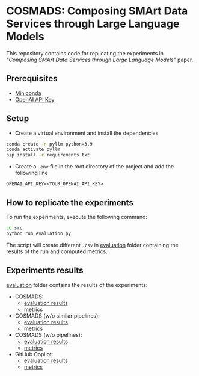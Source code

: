 # COSMADS: Composing SMArt Data Services through Large Language Models
This repository contains code for replicating the experiments in *"Composing SMArt Data Services through Large Language Models"* paper.


## Prerequisites
- [Miniconda](https://docs.conda.io/en/latest/miniconda.html)
- [OpenAI API Key](https://platform.openai.com)


## Setup
- Create a virtual environment and install the dependencies
```bash
conda create -n pyllm python=3.9
conda activate pyllm
pip install -r requirements.txt
```
- Create a `.env` file in the root directory of the project and add the following line
```
OPENAI_API_KEY=<YOUR_OPENAI_API_KEY>
```


## How to replicate the experiments

To run the experiments, execute the following command:
```bash
cd src
python run_evaluation.py
```

The script will create different `.csv` in [evaluation](src/evaluation/) folder containing the results of the run and computed metrics.


## Experiments results

[evaluation](src/evaluation/) folder contains the results of the experiments:
- COSMADS:
    - [evaluation results](src/evaluation/evaluation_results_standard.csv)
    - [metrics](src/evaluation/metrics_results_standard.csv)
- COSMADS (w/o similar pipelines):
    - [evaluation results](src/evaluation/evaluation_results_wrong.csv)
    - [metrics](src/evaluation/metrics_results_wrong.csv)
- COSMADS (w/o pipelines):
    - [evaluation results](src/evaluation/evaluation_results_wo_pipeline.csv)
    - [metrics](src/evaluation/metrics_results_wo_pipeline.csv)
- GitHub Copilot:
    - [evaluation results](src/evaluation/evaluation_results_copilot.csv)
    - [metrics](src/evaluation/metrics_results_copilot.csv)
